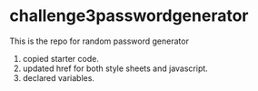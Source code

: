 # challenge3passwordgenerator
This is the repo for random password generator
1. copied starter code.
2. updated href for both style sheets and javascript.
3. declared variables.